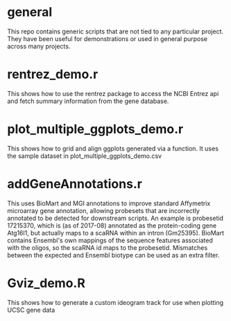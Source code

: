# general
This repo contains generic scripts that are not tied to any particular project. They have been useful for demonstrations or used in general purpose across many projects.

# rentrez_demo.r

This shows how to use the rentrez package to access the NCBI Entrez api and fetch summary information from the gene database.


# plot_multiple_ggplots_demo.r

This shows how to grid and align ggplots generated via a function. It uses the sample dataset in plot_multiple_ggplots_demo.csv

# addGeneAnnotations.r

This uses BioMart and MGI annotations to improve standard Affymetrix microarray gene annotation, allowing probesets that are incorrectly annotated to be detected for downstream scripts. An example is probesetid 17215370, which is (as of 2017-08) annotated as the protein-coding gene Atg16l1, but actually maps to a scaRNA within an intron (Gm25395). BioMart contains Ensembl's own mappings of the sequence features associated with the oligos, so the scaRNA id maps to the probesetid. Mismatches between the expected and Ensembl biotype can be used as an extra filter. 

# Gviz_demo.R

This shows how to generate a custom ideogram track for use when plotting UCSC gene data
